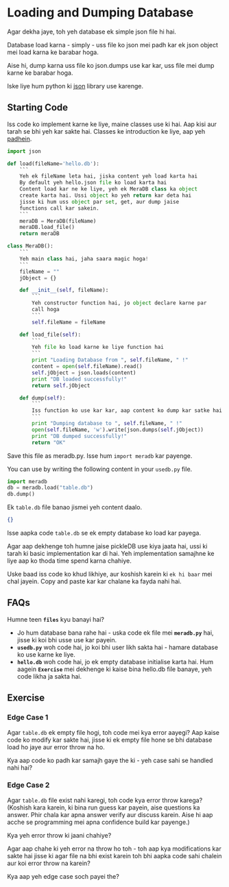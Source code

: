 # Loading and Dumping Database

Agar dekha jaye, toh yeh database ek simple json file hi hai.

Database load karna - simply - uss file ko json mei padh kar ek json object mei load karna ke barabar hoga.

Aise hi, dump karna uss file ko json.dumps use kar kar, uss file mei dump karne ke barabar hoga. 

Iske liye hum python ki [json](https://docs.python.org/2/library/json.html) library use karenge.

## Starting Code
Iss code ko implement karne ke liye, maine classes use ki hai. Aap kisi aur tarah se bhi yeh kar sakte hai. Classes ke introduction ke liye, aap yeh [padhein](https://www.w3schools.com/python/python_classes.asp).

```python
import json

def load(fileName='hello.db'):
    ```
    Yeh ek fileName leta hai, jiska content yeh load karta hai
    By default yeh hello.json file ko load karta hai
    Content load kar ne ke liye, yeh ek MeraDB class ka object
    create karta hai. Ussi object ko yeh return kar deta hai
    jisse ki hum uss object par set, get, aur dump jaise
    functions call kar sakein.
    ```
    meraDB = MeraDB(fileName)
    meraDB.load_file()
    return meraDB

class MeraDB():
    ```
    Yeh main class hai, jaha saara magic hoga!
    ```
    fileName = ""
    jObject = {}

    def __init__(self, fileName):
        ```
        Yeh constructor function hai, jo object declare karne par
        call hoga
        ```
        self.fileName = fileName

    def load_file(self):
        ```
        Yeh file ko load karne ke liye function hai
        ```
        print "Loading Database from ", self.fileName, " !"
        content = open(self.fileName).read()
        self.jObject = json.loads(content)
        print "DB loaded successfully!"
        return self.jObject

    def dump(self):
        ```
        Iss function ko use kar kar, aap content ko dump kar satke hai
        ```
        print "Dumping database to ", self.fileName, " !"
        open(self.fileName, 'w').write(json.dumps(self.jObject))
        print "DB dumped successfully!"
        return "OK"
```

Save this file as meradb.py. Isse hum `import meradb` kar payenge.

You can use by writing the following content in your `usedb.py` file.

```python
import meradb
db = meradb.load("table.db")
db.dump()
```

Ek `table.db` file banao jismei yeh content daalo.
```json
{}
```
Isse aapka code `table.db` se ek empty database ko load kar payega.

Agar aap dekhenge toh humne jaise pickleDB use kiya jaata hai, ussi ki tarah ki basic implementation kar di hai. Yeh implementation samajhne ke liye aap ko thoda time spend karna chahiye.

Uske baad iss code ko khud likhiye, aur koshish karein ki `ek hi baar` mei chal jayein. Copy and paste kar kar chalane ka fayda nahi hai.

## FAQs
Humne teen **`files`** kyu banayi hai?
- Jo hum database bana rahe hai - uska code ek file mei **`meradb.py`** hai, jisse ki koi bhi usse use kar payein.
- **`usedb.py`** woh code hai, jo koi bhi user likh sakta hai - hamare database ko use karne ke liye.
- **`hello.db`** woh code hai, jo ek empty database initialise karta hai.
Hum aagein **`Exercise`** mei dekhenge ki kaise bina hello.db file banaye, yeh code likha ja sakta hai.

## Exercise
### Edge Case 1
Agar `table.db` ek empty file hogi, toh code mei kya error aayegi? Aap kaise code ko modify kar sakte hai, jisse ki ek empty file hone se bhi database load ho jaye aur error throw na ho.

Kya aap code ko padh kar samajh gaye the ki - yeh case sahi se handled nahi hai?

### Edge Case 2
Agar `table.db` file exist nahi karegi, toh code kya error throw karega? (Koshish kara karein, ki bina run guess kar payein, aise questions ka answer. Phir chala kar apna answer verify aur discuss karein. Aise hi aap acche se programming mei apna confidence build kar payenge.)

Kya yeh error throw ki jaani chahiye?

Agar aap chahe ki yeh error na throw ho toh - toh aap kya modifications kar sakte hai jisse ki agar file na bhi exist karein toh bhi aapka code sahi chalein aur koi error throw na karein?

Kya aap yeh edge case soch payei the?
